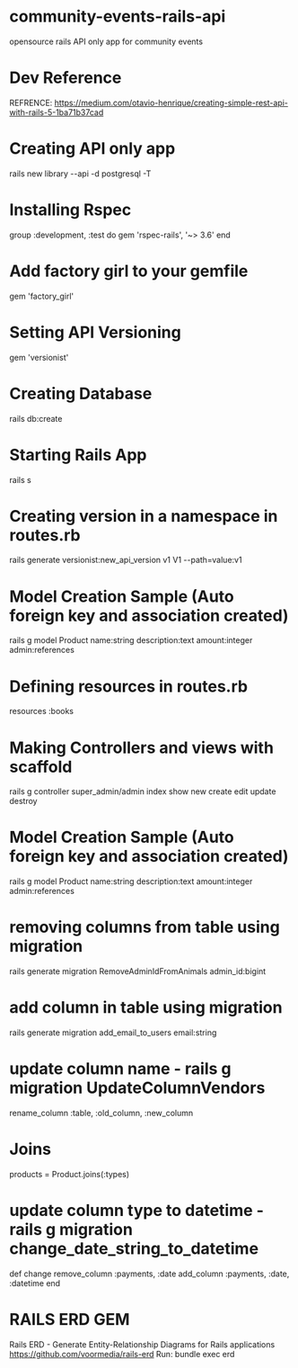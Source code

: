 # community-events-rails-api
opensource rails API only app for community events

# Dev Reference
REFRENCE: https://medium.com/otavio-henrique/creating-simple-rest-api-with-rails-5-1ba71b37cad

# Creating API only app
rails new library --api -d postgresql -T

# Installing Rspec
group :development, :test do
  gem 'rspec-rails', '~> 3.6'
end

# Add factory girl to your gemfile
gem 'factory_girl'

# Setting API Versioning
gem 'versionist'

# Creating Database
rails db:create

# Starting Rails App
rails s

# Creating version in a namespace in routes.rb
rails generate versionist:new_api_version v1 V1 --path=value:v1

# Model Creation Sample (Auto foreign key and association created)
rails g model Product name:string description:text amount:integer admin:references

# Defining resources in routes.rb
resources :books

# Making Controllers and views with scaffold
rails g controller super_admin/admin index show new create edit update destroy

# Model Creation Sample (Auto foreign key and association created)
rails g model Product name:string description:text amount:integer admin:references

# removing columns from table using migration
rails generate migration RemoveAdminIdFromAnimals admin_id:bigint

# add column in table using migration
rails generate migration add_email_to_users email:string

# update column name - rails g migration UpdateColumnVendors
rename_column :table, :old_column, :new_column

# Joins
products = Product.joins(:types)

# update column type to datetime - rails g migration change_date_string_to_datetime
def change
    remove_column :payments, :date
    add_column :payments, :date, :datetime
end

# RAILS ERD GEM
Rails ERD - Generate Entity-Relationship Diagrams for Rails applications
https://github.com/voormedia/rails-erd
Run: bundle exec erd